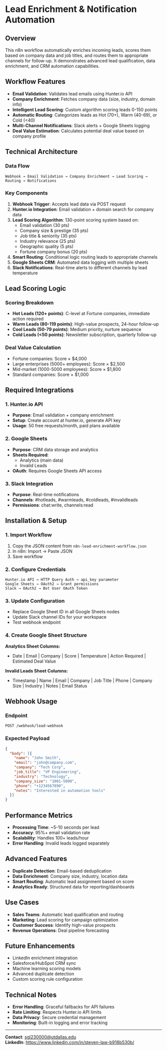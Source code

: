 # Lead Enrichment & Notification Automation

## Overview
This n8n workflow automatically enriches incoming leads, scores them based 
on company data and job titles, and routes them to appropriate channels 
for follow-up. It demonstrates advanced lead qualification, data 
enrichment, and CRM automation capabilities.

## Workflow Features
- **Email Validation**: Validates lead emails using Hunter.io API
- **Company Enrichment**: Fetches company data (size, industry, domain 
info)
- **Intelligent Lead Scoring**: Custom algorithm scoring leads 0-150 
points
- **Automatic Routing**: Categorizes leads as Hot (70+), Warm (40-69), or 
Cold (<40)
- **Multi-Channel Notifications**: Slack alerts + Google Sheets logging
- **Deal Value Estimation**: Calculates potential deal value based on 
company profile

## Technical Architecture

### Data Flow
```
Webhook → Email Validation → Company Enrichment → Lead Scoring → 
Routing → Notifications
```

### Key Components
1. **Webhook Trigger**: Accepts lead data via POST request
2. **Hunter.io Integration**: Email validation + domain search for company 
data
3. **Lead Scoring Algorithm**: 130-point scoring system based on:
   - Email validation (30 pts)
   - Company size & prestige (35 pts) 
   - Job title & seniority (35 pts)
   - Industry relevance (25 pts)
   - Geographic quality (5 pts)
   - Fortune company bonus (20 pts)
4. **Smart Routing**: Conditional logic routing leads to appropriate 
channels
5. **Google Sheets CRM**: Automated data logging with multiple sheets
6. **Slack Notifications**: Real-time alerts to different channels by lead 
temperature

## Lead Scoring Logic

### Scoring Breakdown
- **Hot Leads (120+ points)**: C-level at Fortune companies, immediate 
action required
- **Warm Leads (80-119 points)**: High-value prospects, 24-hour follow-up
- **Cool Leads (50-79 points)**: Medium priority, nurture sequence
- **Cold Leads (<50 points)**: Newsletter subscription, quarterly 
follow-up

### Deal Value Calculation
- Fortune companies: Score × $4,000
- Large enterprises (5000+ employees): Score × $2,500  
- Mid-market (1000-5000 employees): Score × $1,800
- Standard companies: Score × $1,000

## Required Integrations

### 1. Hunter.io API
- **Purpose**: Email validation + company enrichment
- **Setup**: Create account at hunter.io, generate API key
- **Usage**: 50 free requests/month, paid plans available

### 2. Google Sheets
- **Purpose**: CRM data storage and analytics
- **Sheets Required**:
  - Analytics (main data)
  - Invalid Leads
- **OAuth**: Requires Google Sheets API access

### 3. Slack Integration  
- **Purpose**: Real-time notifications
- **Channels**: #hotleads, #warmleads, #coldleads, #invalidleads
- **Permissions**: chat:write, channels:read

## Installation & Setup

### 1. Import Workflow
1. Copy the JSON content from `n8n-lead-enrichment-workflow.json`
2. In n8n: Import → Paste JSON
3. Save workflow

### 2. Configure Credentials
```
Hunter.io API → HTTP Query Auth → api_key parameter
Google Sheets → OAuth2 → Grant permissions  
Slack → OAuth2 → Bot User OAuth Token
```

### 3. Update Configuration
- Replace Google Sheet ID in all Google Sheets nodes
- Update Slack channel IDs for your workspace
- Test webhook endpoint

### 4. Create Google Sheet Structure
**Analytics Sheet Columns:**
- Date | Email | Company | Score | Temperature | Action Required | 
Estimated Deal Value

**Invalid Leads Sheet Columns:**  
- Timestamp | Name | Email | Company | Job Title | Phone | Company Size | 
Industry | Notes | Email Status

## Webhook Usage

### Endpoint
```
POST /webhook/lead-webhook
```

### Expected Payload
```json
{
  "body": [{
    "name": "John Smith",
    "email": "john@company.com", 
    "company": "Tech Corp",
    "job_title": "VP Engineering",
    "industry": "Technology",
    "company_size": "1001-5000",
    "phone": "+1234567890",
    "notes": "Interested in automation tools"
  }]
}
```

## Performance Metrics
- **Processing Time**: ~5-10 seconds per lead
- **Accuracy**: 95%+ email validation rate
- **Scalability**: Handles 100+ leads/hour
- **Error Handling**: Invalid leads logged separately

## Advanced Features
- **Duplicate Detection**: Email-based deduplication
- **Data Enrichment**: Company size, industry, location data
- **Smart Routing**: Automatic lead assignment based on score
- **Analytics Ready**: Structured data for reporting/dashboards

## Use Cases
- **Sales Teams**: Automatic lead qualification and routing
- **Marketing**: Lead scoring for campaign optimization  
- **Customer Success**: Identify high-value prospects
- **Revenue Operations**: Deal pipeline forecasting

## Future Enhancements
- LinkedIn enrichment integration
- Salesforce/HubSpot CRM sync
- Machine learning scoring models
- Advanced duplicate detection
- Custom scoring rule configuration

## Technical Notes
- **Error Handling**: Graceful fallbacks for API failures
- **Rate Limiting**: Respects Hunter.io API limits
- **Data Privacy**: Secure credential management
- **Monitoring**: Built-in logging and error tracking

---

**Contact**: sgl230000@utdallas.edu  
**LinkedIn**: https://www.linkedin.com/in/steven-law-b918b530b/

